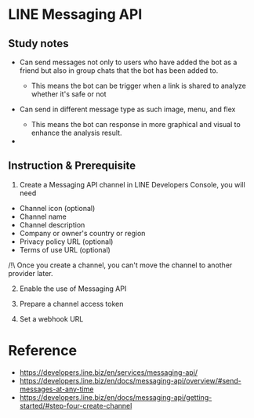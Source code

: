 # LINE Messaging API

## Study notes

- Can send messages not only to users who have added the bot as a friend but also in group chats that the bot has been added to.
  - This means the bot can be trigger when a link is shared to analyze whether it's safe or not

- Can send in different message type as such image, menu, and flex
  - This means the bot can response in more graphical and visual to enhance the analysis result.

- 

## Instruction & Prerequisite

1. Create a Messaging API channel in LINE Developers Console, you will need
  - Channel icon (optional)
  - Channel name
  - Channel description
  - Company or owner's country or region
  - Privacy policy URL (optional)
  - Terms of use URL (optional)

/!\ 
Once you create a channel, you can't move the channel to another provider later.

2. Enable the use of Messaging API

3. Prepare a channel access token
4. Set a webhook URL

# Reference

- https://developers.line.biz/en/services/messaging-api/
- https://developers.line.biz/en/docs/messaging-api/overview/#send-messages-at-any-time
- https://developers.line.biz/en/docs/messaging-api/getting-started/#step-four-create-channel

